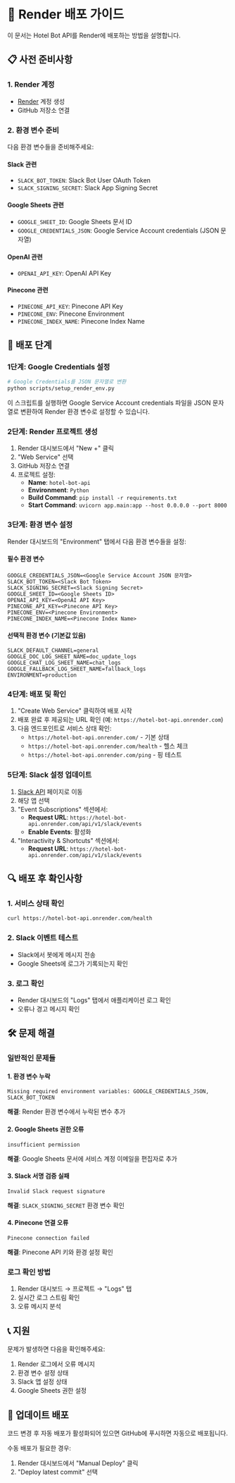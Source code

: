 # 🚀 Render 배포 가이드

이 문서는 Hotel Bot API를 Render에 배포하는 방법을 설명합니다.

## 📋 사전 준비사항

### 1. Render 계정
- [Render](https://render.com) 계정 생성
- GitHub 저장소 연결

### 2. 환경 변수 준비
다음 환경 변수들을 준비해주세요:

#### Slack 관련
- `SLACK_BOT_TOKEN`: Slack Bot User OAuth Token
- `SLACK_SIGNING_SECRET`: Slack App Signing Secret

#### Google Sheets 관련
- `GOOGLE_SHEET_ID`: Google Sheets 문서 ID
- `GOOGLE_CREDENTIALS_JSON`: Google Service Account credentials (JSON 문자열)

#### OpenAI 관련
- `OPENAI_API_KEY`: OpenAI API Key

#### Pinecone 관련
- `PINECONE_API_KEY`: Pinecone API Key
- `PINECONE_ENV`: Pinecone Environment
- `PINECONE_INDEX_NAME`: Pinecone Index Name

## 🔧 배포 단계

### 1단계: Google Credentials 설정

```bash
# Google Credentials를 JSON 문자열로 변환
python scripts/setup_render_env.py
```

이 스크립트를 실행하면 Google Service Account credentials 파일을 JSON 문자열로 변환하여 Render 환경 변수로 설정할 수 있습니다.

### 2단계: Render 프로젝트 생성

1. Render 대시보드에서 "New +" 클릭
2. "Web Service" 선택
3. GitHub 저장소 연결
4. 프로젝트 설정:
   - **Name**: `hotel-bot-api`
   - **Environment**: `Python`
   - **Build Command**: `pip install -r requirements.txt`
   - **Start Command**: `uvicorn app.main:app --host 0.0.0.0 --port 8000`

### 3단계: 환경 변수 설정

Render 대시보드의 "Environment" 탭에서 다음 환경 변수들을 설정:

#### 필수 환경 변수
```
GOOGLE_CREDENTIALS_JSON=<Google Service Account JSON 문자열>
SLACK_BOT_TOKEN=<Slack Bot Token>
SLACK_SIGNING_SECRET=<Slack Signing Secret>
GOOGLE_SHEET_ID=<Google Sheets ID>
OPENAI_API_KEY=<OpenAI API Key>
PINECONE_API_KEY=<Pinecone API Key>
PINECONE_ENV=<Pinecone Environment>
PINECONE_INDEX_NAME=<Pinecone Index Name>
```

#### 선택적 환경 변수 (기본값 있음)
```
SLACK_DEFAULT_CHANNEL=general
GOOGLE_DOC_LOG_SHEET_NAME=doc_update_logs
GOOGLE_CHAT_LOG_SHEET_NAME=chat_logs
GOOGLE_FALLBACK_LOG_SHEET_NAME=fallback_logs
ENVIRONMENT=production
```

### 4단계: 배포 및 확인

1. "Create Web Service" 클릭하여 배포 시작
2. 배포 완료 후 제공되는 URL 확인 (예: `https://hotel-bot-api.onrender.com`)
3. 다음 엔드포인트로 서비스 상태 확인:
   - `https://hotel-bot-api.onrender.com/` - 기본 상태
   - `https://hotel-bot-api.onrender.com/health` - 헬스 체크
   - `https://hotel-bot-api.onrender.com/ping` - 핑 테스트

### 5단계: Slack 설정 업데이트

1. [Slack API](https://api.slack.com/apps) 페이지로 이동
2. 해당 앱 선택
3. "Event Subscriptions" 섹션에서:
   - **Request URL**: `https://hotel-bot-api.onrender.com/api/v1/slack/events`
   - **Enable Events**: 활성화
4. "Interactivity & Shortcuts" 섹션에서:
   - **Request URL**: `https://hotel-bot-api.onrender.com/api/v1/slack/events`

## 🔍 배포 후 확인사항

### 1. 서비스 상태 확인
```bash
curl https://hotel-bot-api.onrender.com/health
```

### 2. Slack 이벤트 테스트
- Slack에서 봇에게 메시지 전송
- Google Sheets에 로그가 기록되는지 확인

### 3. 로그 확인
- Render 대시보드의 "Logs" 탭에서 애플리케이션 로그 확인
- 오류나 경고 메시지 확인

## 🛠️ 문제 해결

### 일반적인 문제들

#### 1. 환경 변수 누락
```
Missing required environment variables: GOOGLE_CREDENTIALS_JSON, SLACK_BOT_TOKEN
```
**해결**: Render 환경 변수에서 누락된 변수 추가

#### 2. Google Sheets 권한 오류
```
insufficient permission
```
**해결**: Google Sheets 문서에 서비스 계정 이메일을 편집자로 추가

#### 3. Slack 서명 검증 실패
```
Invalid Slack request signature
```
**해결**: `SLACK_SIGNING_SECRET` 환경 변수 확인

#### 4. Pinecone 연결 오류
```
Pinecone connection failed
```
**해결**: Pinecone API 키와 환경 설정 확인

### 로그 확인 방법

1. Render 대시보드 → 프로젝트 → "Logs" 탭
2. 실시간 로그 스트림 확인
3. 오류 메시지 분석

## 📞 지원

문제가 발생하면 다음을 확인해주세요:

1. Render 로그에서 오류 메시지
2. 환경 변수 설정 상태
3. Slack 앱 설정 상태
4. Google Sheets 권한 설정

## 🔄 업데이트 배포

코드 변경 후 자동 배포가 활성화되어 있으면 GitHub에 푸시하면 자동으로 배포됩니다.

수동 배포가 필요한 경우:
1. Render 대시보드에서 "Manual Deploy" 클릭
2. "Deploy latest commit" 선택 